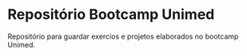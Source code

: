# Repositório Bootcamp Unimed

Repositório para guardar exercíos e projetos elaborados no bootcamp Unimed.
